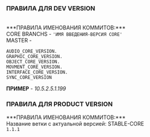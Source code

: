 <h3>ПРАВИЛА ДЛЯ DEV VERSION</h3> <br>
***ПРАВИЛА ИМЕНОВАНИЯ КОММИТОВ:*** <br>
CORE BRANCHS - <code>'ИМЯ ВВЕДЕНИЯ-ВЕРСИЯ CORE'</code>
<br>
MASTER - <br>
<code>
AUDIO_CORE_VERSION.
GRAPHIC_CORE_VERSION.
OBJECT_CORE_VERSION.
MOVMENT_CORE_VERSION.
INTERFACE_CORE_VERSION.
SYNC_CORE_VERSION
</code>

**ПРИМЕР** - _10.5.2.5.1.199_

<h3>ПРАВИЛА ДЛЯ PRODUCT VERSION</h3>
***ПРАВИЛА ИМЕНОВАНИЯ КОММИТОВ:*** <br>
Название ветки с актуальной версией: STABLE-CORE <br>
<code>1.1.1</code>
